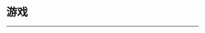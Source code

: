 
  # 游戏
  ---

  <Common-LinkList :linkList='{"name":"游戏","item":[{"link":"https://indienova.com/","icon":"https://indienova.com/favicon.ico","text":"indienova"},{"link":"https://start.qq.com/","icon":"https://start.qq.com/favicon.ico","text":"腾讯云游戏"},{"link":"https://cg.163.com/","icon":"https://cg.163.com/favicon.ico","text":"网易云游戏"},{"link":"https://www.dalongyun.com/","icon":"https://www.dalongyun.com/favicon.ico","text":"达龙云电脑"},{"link":"https://www.yikm.net/","icon":"http://img.ilxdh.com/navig/2020-01-31/1580471653_8458.png?auth_key=1589426512-b71a13d15e91f82bbd194e3cd12ceef144584d4d-0-02c062328e5aed7e8d0f588cd5b61e33","text":"小霸王在线-yikm"},{"link":"https://www.taptap.com/","icon":"https://www.taptap.com/favicon.ico","text":"taptap"},{"link":"http://renxufeng.ys168.com/","icon":"http://renxufeng.ys168.com/favicon.ico","text":"GBT小组游戏空间"},{"link":"https://www.bilibili.com/video/av83211843/","icon":"https://www.bilibili.com/favicon.ico","text":"天马前端"},{"link":"https://www.oldmanemu.net/","icon":"https://www.oldmanemu.net/favicon.ico","text":"老男人游戏网"},{"link":"https://www.3dmgame.com/games/zq/","icon":"https://www.3dmgame.com/favicon.ico","text":"3DM专区"},{"link":"https://down.ali213.net/","icon":"https://down.ali213.net/favicon.ico","text":"游侠网"},{"link":"https://www.gamersky.com/","icon":"/logo.png","text":"游民星空"},{"link":"https://tieba.baidu.com/f?kw=%E5%8D%95%E6%9C%BA%E6%B8%B8%E6%88%8F&ie=utf-8","icon":"https://tieba.baidu.com/favicon.ico","text":"单机游戏吧"},{"link":"http://wanga.me/","icon":"http://wanga.me/favicon.ico","text":"拼命玩游戏"},{"link":"http://www.sea187.com/dev/pc/","icon":"http://www.sea187.com/favicon.ico","text":"游戏博物馆"},{"link":"http://www.mhhf.com/","icon":"http://www.mhhf.com/favicon.ico","text":"灵动游戏"},{"link":"http://www.chafanhou.com/","icon":"http://www.chafanhou.com/favicon.ico","text":"茶饭后"},{"link":"https://www.17173.com/","icon":"https://www.17173.com/favicon.ico","text":"17173"},{"link":"http://www.4399.com/","icon":"http://www.4399.com/favicon.ico","text":"4399"},{"link":"http://www.7k7k.com/","icon":"http://www.7k7k.com/favicon.ico","text":"7k7k"},{"link":"http://box.kuai8.com/","icon":"http://img.ilxdh.com/navig/2020-01-12/1578809773_1726.ico?auth_key=1589426512-bd3955e4c8bbef148cc5425bb0af0ec9fa240f3c-0-6b1d805c6eb57a9e313e9119e5b6e34b","text":"快吧游戏盒"},{"link":"https://www.doyo.cn/down","icon":"https://www.doyo.cn/favicon.ico","text":"逗游游戏盒"},{"link":"https://qqgame.qq.com/","icon":"https://qqgame.qq.com/favicon.ico","text":"QQ游戏"},{"link":"https://dos.zczc.cz/","icon":"https://dos.zczc.cz/favicon.ico","text":"在线DOS游戏"},{"link":"http://www.famicn.com/","icon":"/logo.png","text":"家用游戏博物馆"},{"link":"","icon":"/logo.png","text":"赞助会员可浏览"}]}'/>
  